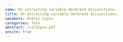 ```yaml
---
name: On extracting variable Herbrand disjunctions.
title: On extracting variable Herbrand disjunctions.
speakers: Andrei Sipos
categories: Talk
abstract: /ct/Sipos.pdf
onsite: true
---
```

